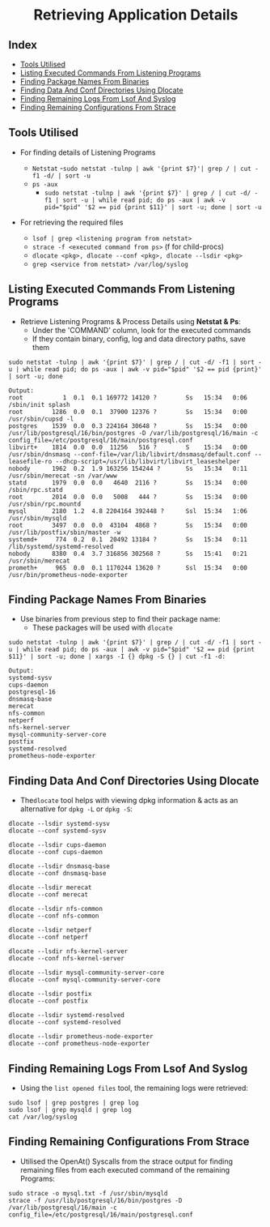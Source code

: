 <div align = "center">

# Retrieving Application Details
</div>

## Index
- [Tools Utilised](#Tools-Utilised)
- [Listing Executed Commands From Listening Programs](#Listing-Executed-Commands-From-Listening-Programs)
- [Finding Package Names From Binaries](#Finding-Package-Names-From-Binaries)
- [Finding Data And Conf Directories Using Dlocate](#Finding-Data-And-Conf-Directories-Using-Dlocate)
- [Finding Remaining Logs From Lsof And Syslog](#Finding-Remaining-Logs-From-Lsof-And-Syslog)
- [Finding Remaining Configurations From Strace](#Finding-Remaining-Configurations-From-Strace)

## Tools Utilised
- For finding details of Listening Programs
    - `Netstat`
        -`sudo netstat -tulnp | awk '{print $7}'| grep / | cut -f1 -d/ | sort -u`
    - `ps -aux`
        - `sudo netstat -tulnp | awk '{print $7}' | grep / | cut -d/ -f1 | sort -u | while read pid; do ps -aux | awk -v pid="$pid" '$2 == pid {print $11}' | sort -u; done | sort -u`

- For retrieving the required files 
    - `lsof | grep <listening program from netstat>` 
    - `strace -f <executed command from ps>` (f for child-procs)
    - `dlocate <pkg>, dlocate --conf <pkg>, dlocate --lsdir <pkg>`
    - `grep <service from netstat> /var/log/syslog`

## Listing Executed Commands From Listening Programs
- Retrieve Listening Programs & Process Details using **Netstat & Ps**:
    - Under the 'COMMAND' column, look for the executed commands
    - If they contain binary, config, log and data directory paths, save them
```
sudo netstat -tulnp | awk '{print $7}' | grep / | cut -d/ -f1 | sort -u | while read pid; do ps -aux | awk -v pid="$pid" '$2 == pid {print}' | sort -u; done

Output:
root           1  0.1  0.1 169772 14120 ?        Ss   15:34   0:06 /sbin/init splash
root        1286  0.0  0.1  37900 12376 ?        Ss   15:34   0:00 /usr/sbin/cupsd -l
postgres    1539  0.0  0.3 224164 30648 ?        Ss   15:34   0:00 /usr/lib/postgresql/16/bin/postgres -D /var/lib/postgresql/16/main -c config_file=/etc/postgresql/16/main/postgresql.conf
libvirt+    1814  0.0  0.0  11256   516 ?        S    15:34   0:00 /usr/sbin/dnsmasq --conf-file=/var/lib/libvirt/dnsmasq/default.conf --leasefile-ro --dhcp-script=/usr/lib/libvirt/libvirt_leaseshelper
nobody      1962  0.2  1.9 163256 154244 ?       Ss   15:34   0:11 /usr/sbin/merecat -sn /var/www
statd       1979  0.0  0.0   4640  2116 ?        Ss   15:34   0:00 /sbin/rpc.statd
root        2014  0.0  0.0   5008   444 ?        Ss   15:34   0:00 /usr/sbin/rpc.mountd
mysql       2180  1.2  4.8 2204164 392448 ?      Ssl  15:34   1:06 /usr/sbin/mysqld
root        3497  0.0  0.0  43104  4868 ?        Ss   15:34   0:00 /usr/lib/postfix/sbin/master -w
systemd+     774  0.2  0.1  20492 13184 ?        Ss   15:34   0:11 /lib/systemd/systemd-resolved
nobody      8380  0.4  3.7 316856 302568 ?       Ss   15:41   0:21 /usr/sbin/merecat
prometh+     965  0.0  0.1 1170244 13620 ?       Ssl  15:34   0:00 /usr/bin/prometheus-node-exporter
```

## Finding Package Names From Binaries 
- Use binaries from previous step to find their package name:
    - These packages will be used with `dlocate`
```
sudo netstat -tulnp | awk '{print $7}' | grep / | cut -d/ -f1 | sort -u | while read pid; do ps -aux | awk -v pid="$pid" '$2 == pid {print $11}' | sort -u; done | xargs -I {} dpkg -S {} | cut -f1 -d:

Output:
systemd-sysv
cups-daemon
postgresql-16
dnsmasq-base
merecat
nfs-common
netperf
nfs-kernel-server
mysql-community-server-core
postfix
systemd-resolved
prometheus-node-exporter
```

## Finding Data And Conf Directories Using Dlocate  
-  The`dlocate` tool helps with viewing dpkg information & acts as an alternative for `dpkg -L` or `dpkg -S`:
```
dlocate --lsdir systemd-sysv
dlocate --conf systemd-sysv

dlocate --lsdir cups-daemon
dlocate --conf cups-daemon

dlocate --lsdir dnsmasq-base
dlocate --conf dnsmasq-base

dlocate --lsdir merecat
dlocate --conf merecat

dlocate --lsdir nfs-common
dlocate --conf nfs-common

dlocate --lsdir netperf
dlocate --conf netperf

dlocate --lsdir nfs-kernel-server
dlocate --conf nfs-kernel-server

dlocate --lsdir mysql-community-server-core 
dlocate --conf mysql-community-server-core

dlocate --lsdir postfix 
dlocate --conf postfix

dlocate --lsdir systemd-resolved
dlocate --conf systemd-resolved

dlocate --lsdir prometheus-node-exporter
dlocate --conf prometheus-node-exporter
```

## Finding Remaining Logs From Lsof And Syslog   
- Using the `list opened files` tool, the remaining logs were retrieved:
```
sudo lsof | grep postgres | grep log
sudo lsof | grep mysqld | grep log
cat /var/log/syslog
```

## Finding Remaining Configurations From Strace   
- Utilised the OpenAt() Syscalls from the strace output for finding remaining files from each executed command of the remaining Programs:
```
sudo strace -o mysql.txt -f /usr/sbin/mysqld
strace -f /usr/lib/postgresql/16/bin/postgres -D /var/lib/postgresql/16/main -c config_file=/etc/postgresql/16/main/postgresql.conf
```

